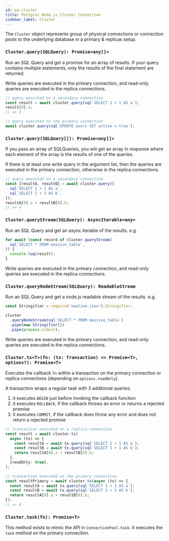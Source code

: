 ```yaml
---
id: pg-cluster
title: Postgres Node.js Cluster Connection
sidebar_label: Cluster
---
```


The `Cluster` object represents group of physical connections or connection pools to the underlying database in a primary & replicas setup.

### `Cluster.query(SQLQuery): Promise<any[]>`

Run an SQL Query and get a promise for an array of results. If your query contains multiple statements, only the results of the final statement are returned.

Write queries are executed in the primary connection, and read-only queries are executed in the replica connections.

```ts
// query executed on a secondary connection
const result = await cluster.query(sql`SELECT 1 + 1 AS a`);
result[0].a;
// => 2

// query executed on the primary connection
await cluster.query(sql`UPDATE users SET active = true`);
```

### `Cluster.query(SQLQuery[]): Promise<any[]>`

If you pass an array of SQLQueries, you will get an array in response where each element of the array is the results of one of the queries.

If there is at least one write query in the argument list, then the queries are executed in the primary connection, otherwise in the replica connections.

```ts
// query executed on a secondary connection
const [resultA, resultB] = await cluster.query([
  sql`SELECT 1 + 1 AS a`,
  sql`SELECT 1 + 1 AS b`,
]);
resultA[0].a + resultB[0].b;
// => 4
```

### `Cluster.queryStream(SQLQuery): AsyncIterable<any>`

Run an SQL Query and get an async iterable of the results. e.g.

```js
for await (const record of cluster.queryStream(
  sql`SELECT * FROM massive_table`,
)) {
  console.log(result);
}
```

Write queries are executed in the primary connection, and read-only queries are executed in the replica connections.

### `Cluster.queryNodeStream(SQLQuery): ReadableStream`

Run an SQL Query and get a node.js readable stream of the results. e.g.

```js
const Stringifier = require('newline-json').Stringifier;

cluster
  .queryNodeStream(sql`SELECT * FROM massive_table`)
  .pipe(new Stringifier())
  .pipe(process.stdout);
```

Write queries are executed in the primary connection, and read-only queries are executed in the replica connections.

### `Cluster.tx<T>(fn: (tx: Transaction) => Promise<T>, options?): Promise<T>`

Executes the callback `fn` within a transaction on the primary connection or replica connections (depending on `options.readOnly`).

A transaction wraps a regular task with 3 additional queries:

1. it executes `BEGIN` just before invoking the callback function
2. it executes `ROLLBACK`, if the callback throws an error or returns a rejected promise
3. it executes `COMMIT`, if the callback does throw any error and does not return a rejected promise

```ts
// transaction executed on a replica connection
const result = await cluster.tx(
  async (tx) => {
    const resultA = await tx.query(sql`SELECT 1 + 1 AS a`);
    const resultB = await tx.query(sql`SELECT 1 + 1 AS b`);
    return resultA[0].a + resultB[0].b;
  },
  {readOnly: true},
);

// transaction executed on the primary connection
const resultPrimary = await cluster.tx(async (tx) => {
  const resultA = await tx.query(sql`SELECT 1 + 1 AS a`);
  const resultB = await tx.query(sql`SELECT 1 + 1 AS b`);
  return resultA[0].a + resultB[0].b;
});
// => 4
```

### `Cluster.task(fn): Promise<T>`

This method exists to mimic the API in `ConnectionPool.task`. It executes the `task` method on the primary connection.
